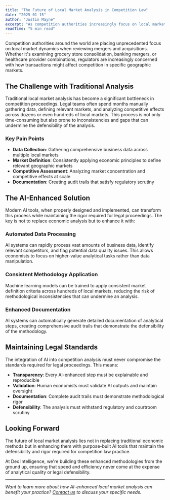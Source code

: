 ```yaml
---
title: "The Future of Local Market Analysis in Competition Law"
date: "2025-01-15"
author: "Justin Mayne"
excerpt: "As competition authorities increasingly focus on local market dynamics in merger review, traditional analytical approaches are reaching their limits. This post explores how AI-enhanced methodologies can transform the speed and accuracy of local market analysis while maintaining the defensibility standards required for regulatory scrutiny."
readTime: "5 min read"
---
```


Competition authorities around the world are placing unprecedented focus on local market dynamics when reviewing mergers and acquisitions. Whether it's examining grocery store consolidation, banking mergers, or healthcare provider combinations, regulators are increasingly concerned with how transactions might affect competition in specific geographic markets.

## The Challenge with Traditional Analysis

Traditional local market analysis has become a significant bottleneck in competition proceedings. Legal teams often spend months manually gathering data, defining relevant markets, and analyzing competitive effects across dozens or even hundreds of local markets. This process is not only time-consuming but also prone to inconsistencies and gaps that can undermine the defensibility of the analysis.

### Key Pain Points

- **Data Collection**: Gathering comprehensive business data across multiple local markets
- **Market Definition**: Consistently applying economic principles to define relevant geographic markets
- **Competitive Assessment**: Analyzing market concentration and competitive effects at scale
- **Documentation**: Creating audit trails that satisfy regulatory scrutiny

## The AI-Enhanced Solution

Modern AI tools, when properly designed and implemented, can transform this process while maintaining the rigor required for legal proceedings. The key is not to replace economic analysis but to enhance it with:

### Automated Data Processing

AI systems can rapidly process vast amounts of business data, identify relevant competitors, and flag potential data quality issues. This allows economists to focus on higher-value analytical tasks rather than data manipulation.

### Consistent Methodology Application

Machine learning models can be trained to apply consistent market definition criteria across hundreds of local markets, reducing the risk of methodological inconsistencies that can undermine an analysis.

### Enhanced Documentation

AI systems can automatically generate detailed documentation of analytical steps, creating comprehensive audit trails that demonstrate the defensibility of the methodology.

## Maintaining Legal Standards

The integration of AI into competition analysis must never compromise the standards required for legal proceedings. This means:

- **Transparency**: Every AI-enhanced step must be explainable and reproducible
- **Validation**: Human economists must validate AI outputs and maintain oversight
- **Documentation**: Complete audit trails must demonstrate methodological rigor
- **Defensibility**: The analysis must withstand regulatory and courtroom scrutiny

## Looking Forward

The future of local market analysis lies not in replacing traditional economic methods but in enhancing them with purpose-built AI tools that maintain the defensibility and rigor required for competition law practice.

At Dex Intelligence, we're building these enhanced methodologies from the ground up, ensuring that speed and efficiency never come at the expense of analytical quality or legal defensibility.

---

*Want to learn more about how AI-enhanced local market analysis can benefit your practice? [Contact us](/contact) to discuss your specific needs.*